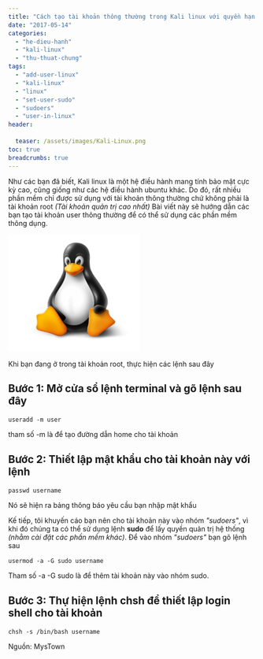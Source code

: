 ```yaml
---
title: "Cách tạo tài khoản thông thường trong Kali linux với quyền hạn sudo"
date: "2017-05-14"
categories: 
  - "he-dieu-hanh"
  - "kali-linux"
  - "thu-thuat-chung"
tags: 
  - "add-user-linux"
  - "kali-linux"
  - "linux"
  - "set-user-sudo"
  - "sudoers"
  - "user-in-linux"
header:
  
  teaser: /assets/images/Kali-Linux.png
toc: true
breadcrumbs: true
---
```


Như các bạn đã biết, Kali linux là một hệ điều hành mang tính bảo mật cực kỳ cao, cũng giống như các hệ điều hành ubuntu khác. Do đó, rất nhiều phần mềm chỉ được sử dụng với tài khoản thông thường chứ không phải là tài khoản root _(Tài khoản quản trị cao nhất)_ Bài viết này sẽ hướng dẫn các bạn tạo tài khoản user thông thường để có thể sử dụng các phần mềm thông dụng.

![](/assets/images/Kali-Linux.png)

Khi bạn đang ở trong tài khoản root, thực hiện các lệnh sau đây

## **Bước 1:** Mở cửa sổ lệnh terminal và gõ lệnh sau đây

```terminal
useradd -m user
```

tham số -m là để tạo đường dẫn home cho tài khoản

## **Bước 2:** Thiết lập mật khẩu cho tài khoản này với lệnh

```terminal
passwd username
```

Nó sẽ hiện ra bảng thông báo yêu cầu bạn nhập mật khẩu

Kế tiếp, tôi khuyến cáo bạn nên cho tài khoản này vào nhóm _"sudoers"_, vì khi đó chúng ta có thể sử dụng lệnh **sudo** để lấy quyền quản trị hệ thống _(nhằm cài đặt các phần mềm khác)_. Để vào nhóm _"sudoers"_ bạn gõ lệnh sau

```terminal
usermod -a -G sudo username
```

Tham số -a -G sudo là để thêm tài khoản này vào nhóm sudo.

## **Bước 3:** Thự hiện lệnh chsh để thiết lập login shell cho tài khoản

```terminal
chsh -s /bin/bash username
```

Nguồn: MysTown
